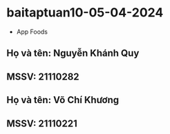 # baitaptuan10-05-04-2024

- App Foods

## Họ và tên: Nguyễn Khánh Quy
## MSSV: 21110282

## Họ và tên: Võ Chí Khương
## MSSV: 21110221
